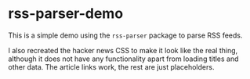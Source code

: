 # rss-parser-demo

This is a simple demo using the `rss-parser` package to parse RSS feeds.

I also recreated the hacker news CSS to make it look like the real thing, although it does not have any functionality apart from loading titles and other data. The article links work, the rest are just placeholders.

